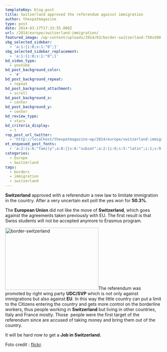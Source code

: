 ```yaml
---
templateKey: blog-post
title: Switzerland approved the referendum against immigration
author: thexpatmagazine
type: post
date: 2014-03-17T17:33:55.000Z
url: /2014/europe/switzerland-immigration/
featured_image: /wp-content/uploads/2014/03/border-switzerland-750x500.jpg
sbg_selected_sidebar:
  - 'a:1:{i:0;s:1:"0";}'
sbg_selected_sidebar_replacement:
  - 'a:1:{i:0;s:1:"0";}'
bd_video_type:
  - youtube
bd_post_background_color:
  - '#'
bd_post_background_repeat:
  - repeat
bd_post_background_attachment:
  - scroll
bd_post_background_x:
  - center
bd_post_background_y:
  - center
bd_review_type:
  - stars
bd_criteria_display:
  - t
rop_post_url_twitter:
  - 'http://localhost/thexpatmagazine-wp/2014/europe/switzerland-immigration/?utm_source=ReviveOldPost&utm_medium=social&utm_campaign=ReviveOldPost'
et_enqueued_post_fonts:
  - 'a:2:{s:6:"family";a:0:{}s:6:"subset";a:2:{i:0;s:5:"latin";i:1;s:9:"latin-ext";}}'
categories:
  - Europe
  - Switzerland
tags:
  - borders
  - immigration
  - switzerland
---
```


**Switzerland** approved with a referendum a new law to limitate immigration in the country. After a very uncertain exit poll the yes won for **50.3%**.

The **European Union** did not like the move of **Switzerland**, which goes against the agreements taken previously with EU. The first result is that Swiss students will not be accepted anymore to Erasmus program.<!--more-->

[<img class="size-medium wp-image-119 alignleft" alt="border-switzerland" src="http://localhost/thexpatmagazine-wp/wp-content/uploads/2014/03/border-switzerland-300x200.jpg" width="300" height="200" srcset="http://localhost/thexpatmagazine-wp/wp-content/uploads/2014/03/border-switzerland-300x200.jpg 300w, http://localhost/thexpatmagazine-wp/wp-content/uploads/2014/03/border-switzerland-768x512.jpg 768w, http://localhost/thexpatmagazine-wp/wp-content/uploads/2014/03/border-switzerland.jpg 1024w, http://localhost/thexpatmagazine-wp/wp-content/uploads/2014/03/border-switzerland-750x500.jpg 750w" sizes="(max-width: 300px) 100vw, 300px" />][1]The referendum was promoted by right wing party **UDC/SVP** which is not only against immigrations but also against **EU**. In this way the little country can put a limit to the Citizens entering the country and gets more control on the borderline workers, thus people working in **Switzerland** but living in other countries, Italy and France mostly. Those  people were the first target of the referendum since are accused of taking money and bring them out of the country.

It will be hard now to get a **Job in Switzerland.**

Foto credit : <a href="https://www.flickr.com/photos/kecko/15957725/sizes/o/in/photolist-2pMFc-R95G9-Razxc-6dZNDY-6jpSyD-6jpSzt-6jpSAi-6ju3vb-84HQ5X-dsHT5N-84LXos-9j7U9B-bfShJK-bfSjie-bfSujV-bfSyBi-bfSgvz-bfSym6-bfSprK-bfSvyV-bfSm9X-bfSn14-bfSwWF-bfStPK-bfSs6F-bfSwHe-bfSzcV-bfStkX-bfSxWF-bfSuAT-bfSfVe-bfSuP8-bfSnuT-bfSt5v-bfSBvk-bfSskv-bfSijP-bfSrdt-bfSiGX-bfSj1c-bfSwha-bfSySH-bfSpXz-bfSu4K-bfSzr4-bfSwuB-bfSkDF-bfStAv-bfSrPr-bfSnHB-bfSrzi/" target="_blank">flickr</a>.

[1]: http://localhost/thexpatmagazine-wp/wp-content/uploads/2014/03/border-switzerland.jpg
